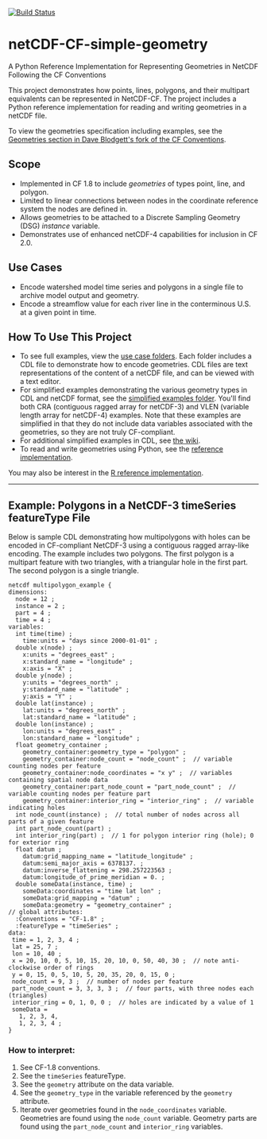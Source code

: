 [![Build Status](https://travis-ci.org/twhiteaker/netCDF-CF-simple-geometry.svg?branch=master)](https://travis-ci.org/twhiteaker/netCDF-CF-simple-geometry)

# netCDF-CF-simple-geometry

A Python Reference Implementation for Representing Geometries in NetCDF Following the CF Conventions

This project demonstrates how points, lines, polygons, and their multipart equivalents can be represented in NetCDF-CF. The project includes a Python reference implementation for reading and writing geometries in a netCDF file.

To view the geometries specification including examples, see the [Geometries section in Dave Blodgett's fork of the CF Conventions](https://github.com/dblodgett-usgs/cf-conventions/blob/master/ch07.adoc#geometries).

## Scope

* Implemented in CF 1.8 to include _geometries_ of types point, line, and polygon.
* Limited to linear connections between nodes in the coordinate reference system the nodes are defined in.
* Allows geometries to be attached to a Discrete Sampling Geometry (DSG) _instance_ variable.
* Demonstrates use of enhanced netCDF-4 capabilities for inclusion in CF 2.0.

## Use Cases

* Encode watershed model time series and polygons in a single file to archive model output and geometry.
* Encode a streamflow value for each river line in the conterminous U.S. at a given point in time.

## How To Use This Project

* To see full examples, view the [use case folders](https://github.com/twhiteaker/netCDF-CF-simple-geometry/tree/master/data/use_cases).  Each folder includes a CDL file to demonstrate how to encode geometries. CDL files are text representations of the content of a netCDF file, and can be viewed with a text editor.
* For simplified examples demonstrating the various geometry types in CDL and netCDF format, see the [simplified examples folder](https://github.com/twhiteaker/netCDF-CF-simple-geometry/tree/master/data/simplified_examples).  You'll find both CRA (contiguous ragged array for netCDF-3) and VLEN (variable length array for netCDF-4) examples.  Note that these examples are simplified in that they do not include data variables associated with the geometries, so they are not truly CF-compliant.
* For additional simplified examples in CDL, see [the wiki](https://github.com/twhiteaker/netCDF-CF-simple-geometry/wiki).
* To read and write geometries using Python, see the [reference implementation](https://github.com/twhiteaker/netCDF-CF-simple-geometry/tree/master/src/python/ncgeom).

You may also be interest in the [R reference implementation](https://github.com/dblodgett-usgs/NCDFSG).

---

## Example: Polygons in a NetCDF-3 timeSeries featureType File

Below is sample CDL demonstrating how multipolygons with holes can be encoded in CF-compliant NetCDF-3 using a contiguous ragged array-like encoding. The example includes two polygons. The first polygon is a multipart feature with two triangles, with a triangular hole in the first part.  The second polygon is a single triangle.

```
netcdf multipolygon_example {
dimensions:
  node = 12 ;
  instance = 2 ;
  part = 4 ;
  time = 4 ;
variables:
  int time(time) ;
    time:units = "days since 2000-01-01" ;
  double x(node) ;
    x:units = "degrees_east" ;
    x:standard_name = "longitude" ;
    x:axis = "X" ;
  double y(node) ;
    y:units = "degrees_north" ;
    y:standard_name = "latitude" ;
    y:axis = "Y" ;
  double lat(instance) ;
    lat:units = "degrees_north" ;
    lat:standard_name = "latitude" ;
  double lon(instance) ;
    lon:units = "degrees_east" ;
    lon:standard_name = "longitude" ;
  float geometry_container ;
    geometry_container:geometry_type = "polygon" ;
    geometry_container:node_count = "node_count" ;  // variable counting nodes per feature
    geometry_container:node_coordinates = "x y" ;  // variables containing spatial node data
    geometry_container:part_node_count = "part_node_count" ;  // variable counting nodes per feature part
    geometry_container:interior_ring = "interior_ring" ;  // variable indicating holes
  int node_count(instance) ;  // total number of nodes across all parts of a given feature
  int part_node_count(part) ;
  int interior_ring(part) ;  // 1 for polygon interior ring (hole); 0 for exterior ring
  float datum ;
    datum:grid_mapping_name = "latitude_longitude" ;
    datum:semi_major_axis = 6378137. ;
    datum:inverse_flattening = 298.257223563 ;
    datum:longitude_of_prime_meridian = 0. ;
  double someData(instance, time) ;
    someData:coordinates = "time lat lon" ;
    someData:grid_mapping = "datum" ;
    someData:geometry = "geometry_container" ;
// global attributes:
  :Conventions = "CF-1.8" ;
  :featureType = "timeSeries" ;
data:
 time = 1, 2, 3, 4 ;
 lat = 25, 7 ;
 lon = 10, 40 ;
 x = 20, 10, 0, 5, 10, 15, 20, 10, 0, 50, 40, 30 ;  // note anti-clockwise order of rings
 y = 0, 15, 0, 5, 10, 5, 20, 35, 20, 0, 15, 0 ;
 node_count = 9, 3 ;  // number of nodes per feature
 part_node_count = 3, 3, 3, 3 ;  // four parts, with three nodes each (triangles)
 interior_ring = 0, 1, 0, 0 ;  // holes are indicated by a value of 1
 someData =
   1, 2, 3, 4,
   1, 2, 3, 4 ;
}
```

### How to interpret:
 
1) See CF-1.8 conventions.  
2) See the `timeSeries` featureType.  
3) See the `geometry` attribute on the data variable.
4) See the `geometry_type` in the variable referenced by the `geometry` attribute.  
5) Iterate over geometries found in the `node_coordinates` variable. Geometries are found using the `node_count` variable. Geometry parts are found using the `part_node_count` and `interior_ring` variables.
